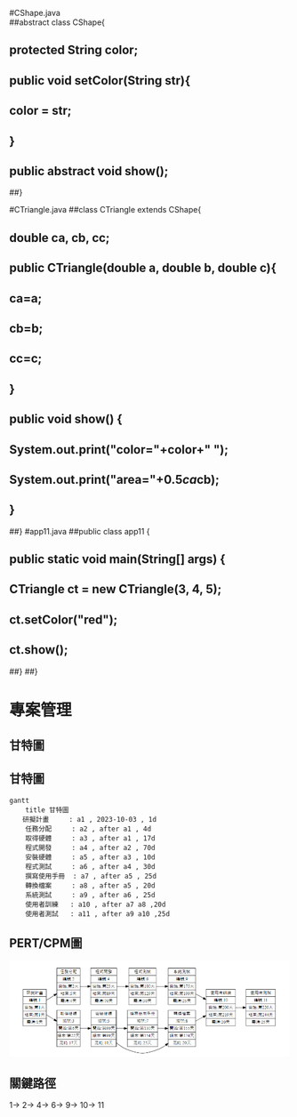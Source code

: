 #CShape.java        
##abstract class CShape{
##    protected String color;
##    public void setColor(String str){
##        color = str;
##    }


##    public abstract void show();
##}

           
#CTriangle.java
##class CTriangle extends CShape{
##    double ca, cb, cc;
##    public CTriangle(double a, double b, double c){
##        ca=a;
##        cb=b;
##        cc=c;
##    }
   
##    public void show() {
       
##        System.out.print("color="+color+"  ");
##        System.out.print("area="+0.5*ca*cb);
##    }
   
##}
#app11.java
##public class app11 {
##   public static void main(String[] args) {
##    CTriangle ct = new CTriangle(3, 4, 5);
##    ct.setColor("red");
##    ct.show();
##}
##}




# 專案管理

## 甘特圖
## 甘特圖
```mermaid
gantt
    title 甘特圖
　　研擬計畫     : a1 , 2023-10-03 , 1d
    任務分配     : a2 , after a1 , 4d
    取得硬體     : a3 , after a1 , 17d
    程式開發     : a4 , after a2 , 70d
    安裝硬體     : a5 , after a3 , 10d
    程式測試     : a6 , after a4 , 30d
    撰寫使用手冊  : a7 , after a5 , 25d
    轉換檔案     : a8 , after a5 , 20d
    系統測試     : a9 , after a6 , 25d
    使用者訓練   : a10 , after a7 a8 ,20d
    使用者測試   : a11 , after a9 a10 ,25d
```
## PERT/CPM圖
![999](999.png "999")
## 關鍵路徑
1-> 2-> 4-> 6-> 9-> 10-> 11
